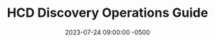 ---
date: 2023-07-24 09:00:00 -0500
kicker: HCD Guide Series
title: "HCD Discovery Operations Guide"
deck: 
summary: 
guide: hcd-discovery-operations
aliases:
image: 
layout: single
---